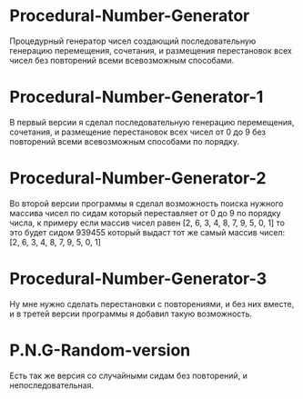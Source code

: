# Procedural-Number-Generator
Процедурный генератор чисел создающий последовательную генерацию перемещения, сочетания, и размещения перестановок всех чисел без повторений всеми всевозможным способами.

# Procedural-Number-Generator-1

В первый версии я сделал последовательную генерацию перемещения, сочетания, и размещение перестановок всех чисел от 0 до 9 без повторений всеми всевозможным способами по порядку.

# Procedural-Number-Generator-2 

Во второй версии программы я сделал возможность поиска нужного массива чисел по сидам который переставляет от 0 до 9 по порядку числа, к примеру если массив чисел равен [2, 6, 3, 4, 8, 7, 9, 5, 0, 1] то это будет сидом 939455 который выдаст тот же самый массив чисел: [2, 6, 3, 4, 8, 7, 9, 5, 0, 1] 

# Procedural-Number-Generator-3

Ну мне нужно сделать перестановки с повторениями, и без них вместе, и в третей версии программы я добавил такую возможность.

#  ‎P.N.G-Random-version

Есть так же версия со случайными сидам без повторений, и непоследовательная. 
